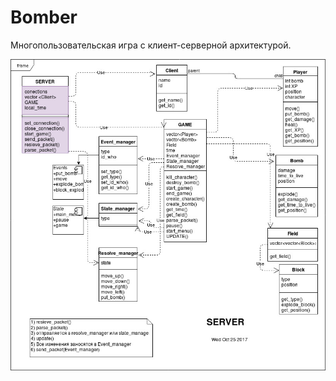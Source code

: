 # Bomber
Многопользовательская игра с клиент-серверной архитектурой.

![alt text](https://github.com/Thewhiterabbit123/Bomber/blob/master/Server_arcitecture.jpg) 
